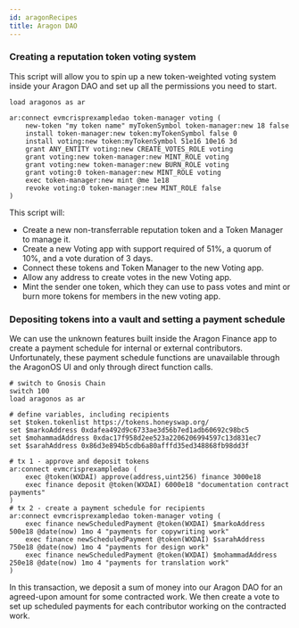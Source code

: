 ```yaml
---
id: aragonRecipes
title: Aragon DAO
---
```


### Creating a reputation token voting system
This script will allow you to spin up a new token-weighted voting system inside your Aragon DAO and set up all the permissions you need to start.
```
load aragonos as ar

ar:connect evmcrisprexampledao token-manager voting (
    new-token "my token name" myTokenSymbol token-manager:new 18 false
    install token-manager:new token:myTokenSymbol false 0
    install voting:new token:myTokenSymbol 51e16 10e16 3d
    grant ANY_ENTITY voting:new CREATE_VOTES_ROLE voting
    grant voting:new token-manager:new MINT_ROLE voting
    grant voting:new token-manager:new BURN_ROLE voting
    grant voting:0 token-manager:new MINT_ROLE voting
    exec token-manager:new mint @me 1e18
    revoke voting:0 token-manager:new MINT_ROLE false 
)
```
This script will:
* Create a new non-transferrable reputation token and a Token Manager to manage it.
* Create a new Voting app with support required of 51%, a quorum of 10%, and a vote duration of 3 days.
* Connect these tokens and Token Manager to the new Voting app.
* Allow any address to create votes in the new Voting app.
* Mint the sender one token, which they can use to pass votes and mint or burn more tokens for members in the new voting app.

### Depositing tokens into a vault and setting a payment schedule
We can use the unknown features built inside the Aragon Finance app to create a payment schedule for internal or external contributors. Unfortunately, these payment schedule functions are unavailable through the AragonOS UI and only through direct function calls.

```
# switch to Gnosis Chain
switch 100
load aragonos as ar

# define variables, including recipients
set $token.tokenlist https://tokens.honeyswap.org/
set $markoAddress 0xdafea492d9c6733ae3d56b7ed1adb60692c98bc5
set $mohammadAddress 0xdac17f958d2ee523a2206206994597c13d831ec7
set $sarahAddress 0x86d3e894b5cdb6a80afffd35ed348868fb98dd3f

# tx 1 - approve and deposit tokens
ar:connect evmcrisprexampledao (
    exec @token(WXDAI) approve(address,uint256) finance 3000e18
    exec finance deposit @token(WXDAI) 6000e18 "documentation contract payments"
)
# tx 2 - create a payment schedule for recipients
ar:connect evmcrisprexampledao token-manager voting (
    exec finance newScheduledPayment @token(WXDAI) $markoAddress 500e18 @date(now) 1mo 4 "payments for copywriting work"
    exec finance newScheduledPayment @token(WXDAI) $sarahAddress 750e18 @date(now) 1mo 4 "payments for design work"
    exec finance newScheduledPayment @token(WXDAI) $mohammadAddress 250e18 @date(now) 1mo 4 "payments for translation work"
)
```
In this transaction, we deposit a sum of money into our Aragon DAO for an agreed-upon amount for some contracted work. We then create a vote to set up scheduled payments for each contributor working on the contracted work.
